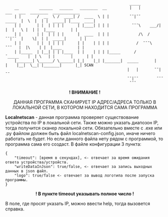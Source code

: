 ```
                                                       _____
    __         ______   ______   ________  __          |   |               ___   ___  ________  ____________
    | |       /  __  \ /  ____| /  ____  \ | |         ¯¯|¯¯        _____  |  \  |  | |  _____| |____  ____|
    | |       | |  | | | |      | |____| | | |          ¯¯¯\    ___/|   |  |   \ |  | |  |____       | |
    | |       | |  | | | |      |  ____  | | |             /\  /    ¯¯|¯¯  |    \|  | |  _____|      | |  
    | |       | |  | | | |      | |    | | | |            /  ¯¯¯\    ¯¯¯   |  |\    | |  |____       | |
    | |_____  | |__| | | |____  | |    | | | |_____      /       ¯_____    |  | \   | |       |      | |
    |_______| \______/ \______| |_|    |_| |_______|  _____       |   |    |__|  \__| |_______|      |_| SCAN
                                                      |   |       ¯¯|¯¯
                                                      ¯¯|¯¯        ¯¯¯
                                                       ¯¯¯
```

**<p style="text-align: center;">! ВНИМАНИЕ !</p>**

<p style="text-align: center;">
ДАННАЯ ПРОГРАММА СКАНИРУЕТ IP АДРЕС/АДРЕСА ТОЛЬКО В ЛОКАЛЬНОЙ СЕТИ, В КОТОРОМ НАХОДИТСЯ САМА ПРОГРАММА
</p>

**Localnetscan** - данная программа проверяет существование устройства по IP в локальной сети. Также можно указать диапозон IP, тогда получится сканер локальной сети. Обязательно вместе с .exe или .py файлом должен быть файл localnetscan-config.json, иначе ничего работать не будет. Но если данного файла нету рядом с программой, то программа сама его создаст. В файле конфигурации 3 пункта:

```
{                                                                                              
    "timeout": [время в секундах], <- отвечает за время ожидания ответа устройства/устройств.  
    "writeDataInJson": true/false, <- отвечает за запись выходных данных в json файл.          
    "logo": true/false <- отвечает за вывод логотипа после запуска программы.                  
}
```

**<p style="text-align: center;">! В пункте timeout указывать полное число !</p>**  

В поле, где просят указать IP, можно ввести help, тогда вызовется справка.